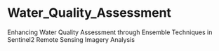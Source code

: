 # Water_Quality_Assessment
Enhancing Water Quality Assessment through Ensemble Techniques in Sentinel2 Remote Sensing Imagery Analysis
